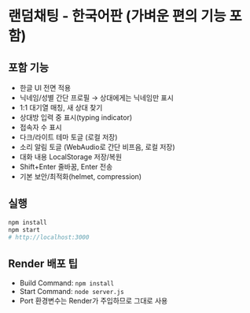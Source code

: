 # 랜덤채팅 - 한국어판 (가벼운 편의 기능 포함)

## 포함 기능
- 한글 UI 전면 적용
- 닉네임/성별 간단 프로필 → 상대에게는 닉네임만 표시
- 1:1 대기열 매칭, 새 상대 찾기
- 상대방 입력 중 표시(typing indicator)
- 접속자 수 표시
- 다크/라이트 테마 토글 (로컬 저장)
- 소리 알림 토글 (WebAudio로 간단 비프음, 로컬 저장)
- 대화 내용 LocalStorage 저장/복원
- Shift+Enter 줄바꿈, Enter 전송
- 기본 보안/최적화(helmet, compression)

## 실행
```bash
npm install
npm start
# http://localhost:3000
```

## Render 배포 팁
- Build Command: `npm install`
- Start Command: `node server.js`
- Port 환경변수는 Render가 주입하므로 그대로 사용
